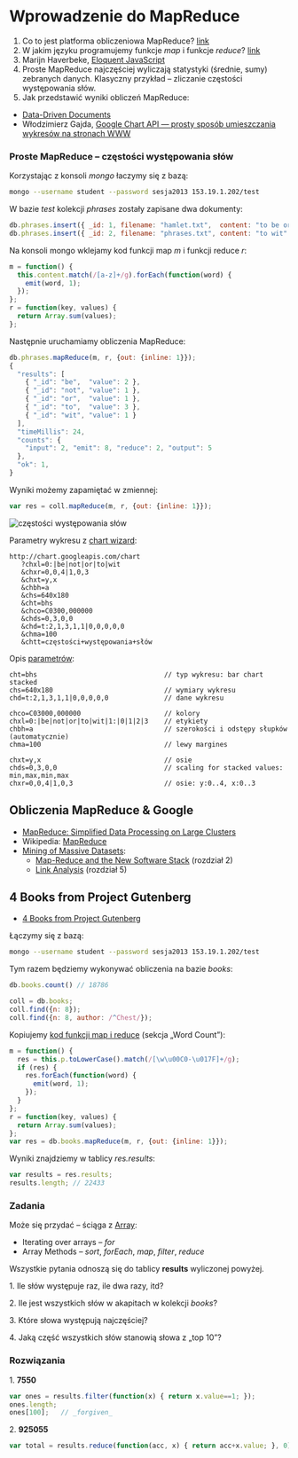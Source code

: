 # Wprowadzenie do MapReduce

1. Co to jest platforma obliczeniowa MapReduce?
   [link](http://wbzyl.inf.ug.edu.pl/nosql/mongodb-mapreduce)
2. W jakim języku programujemy funkcje *map* i funkcje *reduce*?
   [link](https://github.com/languages)
3. Marijn Haverbeke,
   [Eloquent JavaScript](http://www.bt4.pl/kursy/javascript/wszystko-jasne/)
4. Proste MapReduce najczęściej wyliczają statystyki (średnie, sumy)
   zebranych danych. Klasyczny przykład – zliczanie częstości występowania słów.
5. Jak przedstawić wyniki obliczeń MapReduce:
  - [Data-Driven Documents](http://d3js.org/)
  - Włodzimierz Gajda,
    [Google Chart API — prosty sposób umieszczania wykresów na stronach WWW](http://gajdaw.pl/varia/google-chart-api/print.html)


### Proste MapReduce – częstości występowania słów

Korzystając z konsoli *mongo* łaczymy się z bazą:

```sh
mongo --username student --password sesja2013 153.19.1.202/test
```

W bazie *test* kolekcji *phrases* zostały zapisane dwa dokumenty:

```javascript
db.phrases.insert({ _id: 1, filename: "hamlet.txt",  content: "to be or not to be" });
db.phrases.insert({ _id: 2, filename: "phrases.txt", content: "to wit" });
```

Na konsoli mongo wklejamy kod funkcji map *m* i funkcji reduce *r*:

```js
m = function() {
  this.content.match(/[a-z]+/g).forEach(function(word) {
    emit(word, 1);
  });
};
r = function(key, values) {
  return Array.sum(values);
};
```

Następnie uruchamiamy obliczenia MapReduce:

```js
db.phrases.mapReduce(m, r, {out: {inline: 1}});
{
  "results": [
    { "_id": "be",  "value": 2 },
    { "_id": "not", "value": 1 },
    { "_id": "or",  "value": 1 },
    { "_id": "to",  "value": 3 },
    { "_id": "wit", "value": 1 }
  ],
  "timeMillis": 24,
  "counts": {
    "input": 2, "emit": 8, "reduce": 2, "output": 5
  },
  "ok": 1,
}
```

Wyniki możemy zapamiętać w zmiennej:

```js
var res = coll.mapReduce(m, r, {out: {inline: 1}});
```

![częstości występowania słów](http://chart.googleapis.com/chart?chxl=0:|be|not|or|to|wit&chxr=0,0,4|1,0,3&chxt=y,x&chbh=a&chs=640x180&cht=bhs&chco=C03000,000000&chds=0,3,0,0&chd=t:2,1,3,1,1|0,0,0,0,0&chma=100&chtt=częstości+występowania+słów)

Parametry wykresu z [chart wizard](https://developers.google.com/chart/image/docs/chart_wizard):

```
http://chart.googleapis.com/chart
   ?chxl=0:|be|not|or|to|wit
   &chxr=0,0,4|1,0,3
   &chxt=y,x
   &chbh=a
   &chs=640x180
   &cht=bhs
   &chco=C0300,000000
   &chds=0,3,0,0
   &chd=t:2,1,3,1,1|0,0,0,0,0
   &chma=100
   &chtt=częstości+występowania+słów
```

Opis [parametrów](https://developers.google.com/chart/image/docs/gallery/bar_charts?hl=pl):

```
cht=bhs                                // typ wykresu: bar chart stacked
chs=640x180                            // wymiary wykresu
chd=t:2,1,3,1,1|0,0,0,0,0              // dane wykresu

chco=C03000,000000                     // kolory
chxl=0:|be|not|or|to|wit|1:|0|1|2|3    // etykiety
chbh=a                                 // szerokości i odstępy słupków (automatycznie)
chma=100                               // lewy margines

chxt=y,x                               // osie
chds=0,3,0,0                           // scaling for stacked values: min,max,min,max
chxr=0,0,4|1,0,3                       // osie: y:0..4, x:0..3
```

## Obliczenia MapReduce & Google

* [MapReduce: Simplified Data Processing on Large Clusters](http://static.googleusercontent.com/external_content/untrusted_dlcp/research.google.com/pl//archive/mapreduce-osdi04.pdf)
* Wikipedia: [MapReduce](http://en.wikipedia.org/wiki/MapReduce)
* [Mining of Massive Datasets](http://infolab.stanford.edu/~ullman/mmds.html):
  - [Map-Reduce and the New Software Stack](http://infolab.stanford.edu/~ullman/mmds/ch2.pdf) (rozdział 2)
  - [Link Analysis](http://infolab.stanford.edu/~ullman/mmds/ch5.pdf) (rozdział 5)


## 4 Books from Project Gutenberg

* [4 Books from Project Gutenberg](https://github.com/nosql/map-reduce/blob/master/docs/wbzyl.md)

Łączymy się z bazą:

```sh
mongo --username student --password sesja2013 153.19.1.202/test
```

Tym razem będziemy wykonywać obliczenia na bazie *books*:

```js
db.books.count() // 18786

coll = db.books;
coll.find({n: 8});
coll.find({n: 8, author: /^Chest/});
```

Kopiujemy [kod funkcji map i reduce](http://wbzyl.inf.ug.edu.pl/nosql/mongodb-mapreduce)
(sekcja „Word Count”):

```js
m = function() {
  res = this.p.toLowerCase().match(/[\w\u00C0-\u017F]+/g);
  if (res) {
    res.forEach(function(word) {
      emit(word, 1);
    });
  }
};
r = function(key, values) {
  return Array.sum(values);
};
var res = db.books.mapReduce(m, r, {out: {inline: 1}});
```

Wyniki znajdziemy w tablicy *res.results*:

```js
var results = res.results;
results.length; // 22433
```

### Zadania

Może się przydać – ściąga
z [Array](https://developer.mozilla.org/en-US/docs/JavaScript/Guide/Predefined_Core_Objects):

* Iterating over arrays – *for*
* Array Methods – *sort*, *forEach*, *map*, *filter*, *reduce*


Wszystkie pytania odnoszą się do tablicy **results**
wyliczonej powyżej.

1\. Ile słów występuje raz, ile dwa razy, itd?

2\. Ile jest wszystkich słów w akapitach w kolekcji *books*?

3\. Które słowa występują najczęściej?

4\. Jaką część wszystkich słów stanowią słowa z „top 10”?


### Rozwiązania

1\. **7550**

```js
var ones = results.filter(function(x) { return x.value==1; });
ones.length;
ones[100];   // _forgiven_
```

2\. **925055**

```js
var total = results.reduce(function(acc, x) { return acc+x.value; }, 0);
```
